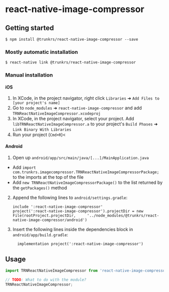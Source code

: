 # react-native-image-compressor

## Getting started

`$ npm install @trunkrs/react-native-image-compressor --save`

### Mostly automatic installation

`$ react-native link @trunkrs/react-native-image-compressor`

### Manual installation


#### iOS

1. In XCode, in the project navigator, right click `Libraries` ➜ `Add Files to [your project's name]`
2. Go to `node_modules` ➜ `react-native-image-compressor` and add `TRNReactNativeImageCompressor.xcodeproj`
3. In XCode, in the project navigator, select your project. Add `libTRNReactNativeImageCompressor.a` to your project's `Build Phases` ➜ `Link Binary With Libraries`
4. Run your project (`Cmd+R`)<

#### Android

1. Open up `android/app/src/main/java/[...]/MainApplication.java`
  - Add `import com.trunkrs.imagecompressor.TRNReactNativeImageCompressorPackage;` to the imports at the top of the file
  - Add `new TRNReactNativeImageCompressorPackage()` to the list returned by the `getPackages()` method
2. Append the following lines to `android/settings.gradle`:
  	```
  	include ':react-native-image-compressor'
  	project(':react-native-image-compressor').projectDir = new File(rootProject.projectDir, 	'../node_modules/@trunkrs/react-native-image-compressor/android')
  	```
3. Insert the following lines inside the dependencies block in `android/app/build.gradle`:
  	```
      implementation project(':react-native-image-compressor')
  	```


## Usage
```javascript
import TRNReactNativeImageCompressor from 'react-native-image-compressor';

// TODO: What to do with the module?
TRNReactNativeImageCompressor;
```
